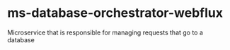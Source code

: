 # ms-database-orchestrator-webflux
Microservice that is responsible for managing requests that go to a database
